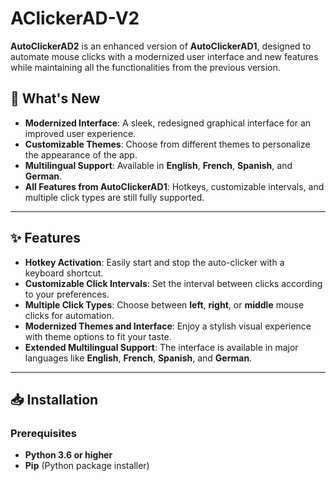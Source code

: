 # **AClickerAD-V2**

**AutoClickerAD2** is an enhanced version of **AutoClickerAD1**, designed to automate mouse clicks with a modernized user interface and new features while maintaining all the functionalities from the previous version.

## 🚀 **What's New**
- **Modernized Interface**: A sleek, redesigned graphical interface for an improved user experience.
- **Customizable Themes**: Choose from different themes to personalize the appearance of the app.
- **Multilingual Support**: Available in **English**, **French**, **Spanish**, and **German**.
- **All Features from AutoClickerAD1**: Hotkeys, customizable intervals, and multiple click types are still fully supported.

---

## ✨ **Features**
- **Hotkey Activation**: Easily start and stop the auto-clicker with a keyboard shortcut.
- **Customizable Click Intervals**: Set the interval between clicks according to your preferences.
- **Multiple Click Types**: Choose between **left**, **right**, or **middle** mouse clicks for automation.
- **Modernized Themes and Interface**: Enjoy a stylish visual experience with theme options to fit your taste.
- **Extended Multilingual Support**: The interface is available in major languages like **English**, **French**, **Spanish**, and **German**.

---

## 📥 **Installation**

### **Prerequisites**
- **Python 3.6 or higher**
- **Pip** (Python package installer)
